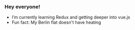 ### Hey everyone!
- I’m currently learning Redux and getting deeper into vue.js
- Fun fact: My Berlin flat doesn't have heating


